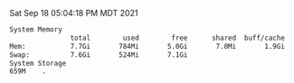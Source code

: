 Sat Sep 18 05:04:18 PM MDT 2021
```bash
System Memory
               total        used        free      shared  buff/cache   available
Mem:           7.7Gi       784Mi       5.0Gi       7.0Mi       1.9Gi       6.6Gi
Swap:          7.6Gi       524Mi       7.1Gi
System Storage
659M	.
```
```bash
